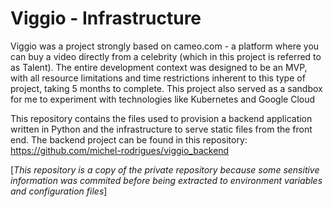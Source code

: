 # Viggio - Infrastructure

Viggio was a project strongly based on cameo.com - a platform where you can buy a video directly from a celebrity (which in this project is referred to as Talent). The entire development context was designed to be an MVP, with all resource limitations and time restrictions inherent to this type of project, taking 5 months to complete. This project also served as a sandbox for me to experiment with technologies like Kubernetes and Google Cloud

This repository contains the files used to provision a backend application written in Python and the infrastructure to serve static files from the front end. The backend project can be found in this repository: https://github.com/michel-rodrigues/viggio_backend

[*This repository is a copy of the private repository because some sensitive information was commited before being extracted to environment variables and configuration files*]
